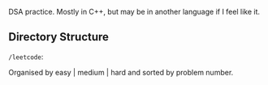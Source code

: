 DSA practice. Mostly in C++, but may be in another language if I feel like it.

## Directory Structure

`/leetcode`:

Organised by easy | medium | hard and sorted by problem number.
